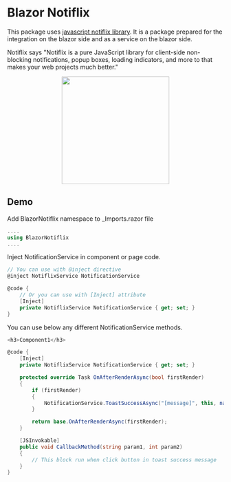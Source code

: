 
# Blazor Notiflix

This package uses [javascript notiflix library](https://www.notiflix.com/). It is a package prepared for the integration on the blazor side and as a service on the blazor side.

Notiflix says "Notiflix is a pure JavaScript library for client-side non-blocking notifications, popup boxes, loading indicators, and more to that makes your web projects much better."

<center>
  <img src="https://user-images.githubusercontent.com/4863567/117049917-71cf4d00-ad1d-11eb-9e82-5af5d47c187f.png" width="250" />
</center>

## Demo

Add BlazorNotiflix namespace to _Imports.razor file 
```csharp
....
using BlazorNotiflix
....
```

Inject NotificationService in component or page code.

```csharp
// You can use with @inject directive
@inject NotiflixService NotificationService

@code {
    // Or you can use with [Inject] attribute
    [Inject]
    private NotiflixService NotificationService { get; set; }
}
```


You can use below any different NotificationService methods.

```csharp
<h3>Component1</h3>

@code {
    [Inject]
    private NotiflixService NotificationService { get; set; }

    protected override Task OnAfterRenderAsync(bool firstRender)
    {
        if (firstRender)
        {
            NotificationService.ToastSuccessAsync("[message]", this, nameof(CallbackMethod), "param 1 value", 2222);
        }

        return base.OnAfterRenderAsync(firstRender);
    }

    [JSInvokable]
    public void CallbackMethod(string param1, int param2)
    {
        // This block run when click button in toast success message
    }
}
```

